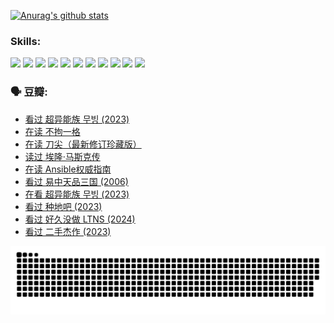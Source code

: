 
[![Anurag's github stats](https://github-readme-stats.vercel.app/api?username=w940853815)](https://github.com/anuraghazra/github-readme-stats)

### Skills:

<code><img height="32" src="https://cdn.jsdelivr.net/npm/simple-icons@v5/icons/python.svg"></code>
<code><img height="32" src="https://cdn.jsdelivr.net/npm/simple-icons@v5/icons/javascript.svg"></code>
<code><img height="32" src="https://cdn.jsdelivr.net/npm/simple-icons@v5/icons/django.svg"></code>
<code><img height="32" src="https://cdn.jsdelivr.net/npm/simple-icons@v5/icons/flask.svg"></code>
<code><img height="32" src="https://cdn.jsdelivr.net/npm/simple-icons@v5/icons/vuetify.svg"></code>
<code><img height="32" src="https://cdn.jsdelivr.net/npm/simple-icons@v5/icons/git.svg"></code>
<code><img height="32" src="https://cdn.jsdelivr.net/npm/simple-icons@v5/icons/docker.svg"></code>
<code><img height="32" src="https://cdn.jsdelivr.net/npm/simple-icons@v5/icons/postgresql.svg"></code>
<code><img height="32" src="https://cdn.jsdelivr.net/npm/simple-icons@v5/icons/elasticsearch.svg"></code>
<code><img height="32" src="https://cdn.jsdelivr.net/npm/simple-icons@v5/icons/macos.svg"></code>
<code><img height="32" src="https://cdn.jsdelivr.net/npm/simple-icons@v5/icons/linux.svg"></code>

### 🗣 豆瓣:

<!-- DOUBAN-ACTIVITIES:START -->
- [看过 超异能族 무빙‎ (2023)](https://www.douban.com/people/136069238/status/4556824186/?_i=11001776)
- [在读 不拘一格](https://www.douban.com/people/136069238/status/4541712161/?_i=11001776)
- [在读 刀尖（最新修订珍藏版）](https://www.douban.com/people/136069238/status/4541711339/?_i=11001776)
- [读过 埃隆·马斯克传](https://www.douban.com/people/136069238/status/4541710351/?_i=11001776)
- [在读 Ansible权威指南](https://www.douban.com/people/136069238/status/4539151450/?_i=11001776)
- [看过 易中天品三国‎ (2006)](https://www.douban.com/people/136069238/status/4529910812/?_i=11001776)
- [在看 超异能族 무빙‎ (2023)](https://www.douban.com/people/136069238/status/4527291077/?_i=11001776)
- [看过 种地吧‎ (2023)](https://www.douban.com/people/136069238/status/4527289637/?_i=11001776)
- [看过 好久没做 LTNS‎ (2024)](https://www.douban.com/people/136069238/status/4527289515/?_i=11001776)
- [看过 二手杰作‎ (2023)](https://www.douban.com/people/136069238/status/4522502716/?_i=11001776)
<!-- DOUBAN-ACTIVITIES:END -->


![Snake animation](https://raw.githubusercontent.com/w940853815/w940853815/output/github-contribution-grid-snake.svg)

<!--
**w940853815/w940853815** is a ✨ _special_ ✨ repository because its `README.md` (this file) appears on your GitHub profile.

Here are some ideas to get you started:

- 🔭 I’m currently working on ...
- 🌱 I’m currently learning ...
- 👯 I’m looking to collaborate on ...
- 🤔 I’m looking for help with ...
- 💬 Ask me about ...
- 📫 How to reach me: ...
- 😄 Pronouns: ...
- ⚡ Fun fact: ...
-->
